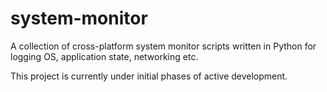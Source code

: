 # system-monitor
A collection of cross-platform system monitor scripts written in Python for logging OS, application state, networking etc.

This project is currently under initial phases of active development.
